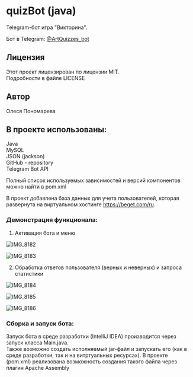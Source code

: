 # quizBot (java)  
Telegram-бот игра "Викторина".   

Бот в Telegram: [@ArtQuizzes_bot](https://t.me/ArtQuizzes_bot)  
 

## Лицензия  
Этот проект лицензирован по лицензии MIT.  
Подробности в файле LICENSE  

## Автор  
Олеся Пономарева  

## В проекте использованы:  
Java  
MySQL  
JSON (jackson)  
GitHub - repository  
Telegram Bot API  

Полный список используемых зависимостей и версий компонентов можно найти в pom.xml  

В проект добавлена база данных для учета пользователей, которая развернута на виртуальном хостинге https://beget.com/ru.

### Демонстрация функционала:  

1. Активация бота и меню
   
![IMG_8182](https://github.com/user-attachments/assets/9fae6987-bfae-4095-b2e8-c16c20c00a41)  
  
![IMG_8183](https://github.com/user-attachments/assets/911ba20b-99ad-4377-87a5-a4d7b5c89ed9)  
  

 
  
2. Обработка ответов пользователя (верных и неверных) и запроса статистики
   
![IMG_8184](https://github.com/user-attachments/assets/4c309fe9-7ab4-4a1b-a26b-0892a7c84fb8)  

![IMG_8185](https://github.com/user-attachments/assets/377218ca-dcde-4467-9142-35a58304174c)  

![IMG_8186](https://github.com/user-attachments/assets/b59c8b96-2c2c-4a2b-9f5b-cc8f41984e57)  


  
  
### Сборка и запуск бота:  
Запуск бота в среде разработки (IntelliJ IDEA) производится через запуск класса Main.java.  
Также возможно создать исполняемый jar-файл и запускать его (как в среде разработки, так и на витртуальных ресурсах). В проекте (pom.xml) реализована возможность создания такого файла через плагин Apache Assembly  
